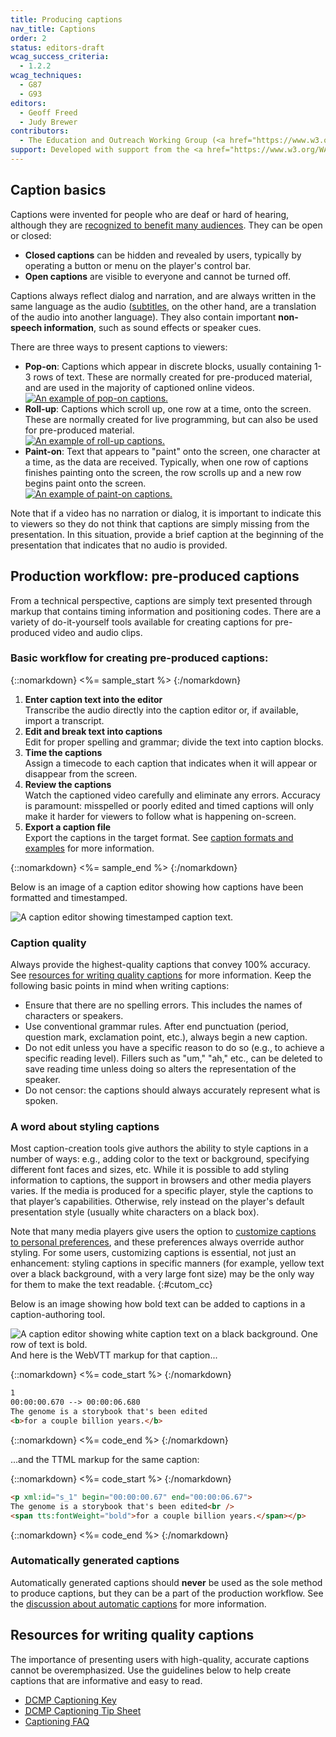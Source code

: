 ```yaml
---
title: Producing captions
nav_title: Captions
order: 2
status: editors-draft
wcag_success_criteria:
  - 1.2.2
wcag_techniques:
  - G87
  - G93
editors:
  - Geoff Freed
  - Judy Brewer
contributors:
  - The Education and Outreach Working Group (<a href="https://www.w3.org/WAI/EO/">EOWG</a>)
support: Developed with support from the <a href="https://www.w3.org/WAI/WCAGTA/">U.S. Access Board, WCAG TA Project</a>
---
```


## Caption basics

Captions were invented for people who are deaf or hard of hearing, although they are [recognized to benefit many audiences](concepts.html#cc+ad_purpose). They can be open or closed:

-   **Closed captions** can be hidden and revealed by users, typically
    by operating a button or menu on the player's control bar.
-   **Open captions** are visible to everyone and cannot be turned off.

Captions always reflect dialog and narration, and are always written in the same language as the audio ([subtitles](subtitles.html), on the other hand, are a translation of the audio into another language). They also contain important **non-speech information**, such as sound effects or speaker cues.

There are three ways to present captions to viewers:

-   **Pop-on**: Captions which appear in discrete blocks, usually
    containing 1-3 rows of text. These are normally created for
    pre-produced material, and are used in the majority of captioned
    online videos.<br />
    [![An example of pop-on captions.](cc_perspectives.png)](https://www.w3.org/WAI/perspectives/captions.html)
-   **Roll-up**: Captions which scroll up, one row at a time, onto the
    screen. These are normally created for live programming, but can
    also be used for pre-produced material.<br />
    [![An example of roll-up captions.](roll-up.png)](http://ncamftp.wgbh.org/sp/wai/roll-up_cc.mp4)
-   **Paint-on**: Text that appears to "paint" onto the screen, one character at a time, as the data are received. Typically, when one row of captions finishes painting onto the screen, the row scrolls up and a new row begins paint onto the screen.<br />
    [![An example of paint-on captions.](paint-on.png)](http://ncamftp.wgbh.org/sp/wai/paint-on_cc.mp4)

Note that if a video has no narration or dialog, it is important to
indicate this to viewers so they do not think that captions are simply
missing from the presentation. In this situation, provide a brief
caption at the beginning of the presentation that indicates that no
audio is provided.

## Production workflow: pre-produced captions

From a technical perspective, captions are simply text presented through
markup that contains timing information and positioning codes. There are
a variety of do-it-yourself tools available for creating captions for
pre-produced video and audio clips.

### Basic workflow for creating pre-produced captions:

{::nomarkdown}
<%= sample_start %>
{:/nomarkdown}

1.  **Enter caption text into the editor**<br>
    Transcribe the audio directly into the caption editor or, if
    available, import a transcript.
2.  **Edit and break text into captions**<br>
    Edit for proper spelling and grammar; divide the text into caption
    blocks.
3.  **Time the captions**<br>
    Assign a timecode to each caption that indicates when it will appear
    or disappear from the screen.
4.  **Review the captions**<br>
    Watch the captioned video carefully and eliminate any errors.
    Accuracy is paramount: misspelled or poorly edited and timed
    captions will only make it harder for viewers to follow what is
    happening on-screen.
5.  **Export a caption file**<br>
    Export the captions in the target format. See [caption formats and
    examples](formats.html) for more information.

{::nomarkdown}
<%= sample_end %>
{:/nomarkdown}


Below is an image of a caption editor showing how captions have been
formatted and timestamped.

![A caption editor showing timestamped caption text.](timecodes.png)

### Caption quality

Always provide the highest-quality captions that convey 100% accuracy.
See [resources for writing quality captions](#resources-for-writing-quality-captions) for more
information. Keep the following basic points in mind when writing
captions:

-   Ensure that there are no spelling errors. This includes the names of
    characters or speakers.
-   Use conventional grammar rules. After end punctuation (period,
    question mark, exclamation point, etc.), always begin a new caption.
-   Do not edit unless you have a specific reason to do so (e.g., to
    achieve a specific reading level). Fillers such as "um," "ah," etc.,
    can be deleted to save reading time unless doing so alters the
    representation of the speaker.
-   Do not censor: the captions should always accurately represent what
    is spoken.

### A word about styling captions

Most caption-creation tools give authors the ability to style captions in a number of ways: e.g., adding color to the text or background, specifying different font faces and sizes, etc. While it is possible to add styling information to captions, the support in browsers and other media players varies. If the media is produced for a specific player, style the captions to that player’s capabilities.  Otherwise, rely instead on the player's default presentation style (usually white characters on a black box).

Note that many media players give users the option to [customize captions to personal preferences](playing.html#user-customization-of-captions), and these preferences always override author styling. For some users, customizing captions is essential, not just an enhancement:  styling captions in specific manners (for example, yellow text over a black background, with a very large font size) may be the only way for them to make the text readable.
{:#cutom_cc}

Below is an image showing how bold text can be added to captions in a
caption-authoring tool.

![A caption editor showing white caption text on a black background. One
row of text is bold.](text_bold.png)
And here is the WebVTT markup for that caption...

{::nomarkdown}
<%= code_start %>
{:/nomarkdown}

~~~html
1
00:00:00.670 --> 00:00:06.680
The genome is a storybook that's been edited
<b>for a couple billion years.</b>
~~~

{::nomarkdown}
<%= code_end %>
{:/nomarkdown}

...and the TTML markup for the same caption:

{::nomarkdown}
<%= code_start %>
{:/nomarkdown}

~~~html
<p xml:id="s_1" begin="00:00:00.67" end="00:00:06.67">
The genome is a storybook that's been edited<br />
<span tts:fontWeight="bold">for a couple billion years.</span></p>
~~~

{::nomarkdown}
<%= code_end %>
{:/nomarkdown}

### Automatically generated captions

Automatically generated captions should **never** be used as the sole
method to produce captions, but they can be a part of the production
workflow. See the [discussion about automatic captions](automatically-generated-captions.html) for
more information.

## Resources for writing quality captions

The importance of presenting users with high-quality, accurate captions
cannot be overemphasized. Use the guidelines below to help create
captions that are informative and easy to read.

-   [<abbr title="Described and Captioned Media Program">DCMP</abbr> Captioning
    Key](http://www.captioningkey.org/quality_captioning.html)
-   [<abbr title="Described and Captioned Media Program">DCMP</abbr> Captioning Tip Sheet](https://www.dcmp.org/ai/225/)
-   [Captioning
    FAQ](http://main.wgbh.org/wgbh/pages/mag/services/captioning/faq/sugg-styles-conv-faq.html)
